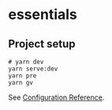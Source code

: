# essentials

## Project setup

```
# yarn dev
yarn serve:dev
yarn pre
yarn gv

```

See [Configuration Reference](https://vitejs.dev/config/).
